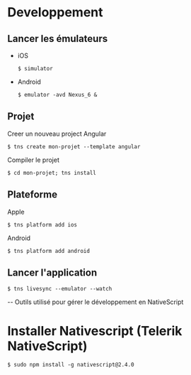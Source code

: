 # Developpement

## Lancer les émulateurs

  * iOS  
      ```
      $ simulator
      ```
  * Android  
      ```
      $ emulator -avd Nexus_6 &
      ```


## Projet

Creer un nouveau project Angular
```
$ tns create mon-projet --template angular
```

Compiler le projet
```
$ cd mon-projet; tns install
```


## Plateforme

Apple
```
$ tns platform add ios
```

Android
```
$ tns platform add android
```

## Lancer l'application
```
$ tns livesync --emulator --watch
```

-- Outils utilisé pour gérer le développement en NativeScript

# Installer Nativescript (Telerik NativeScript)
```
$ sudo npm install -g nativescript@2.4.0
```
